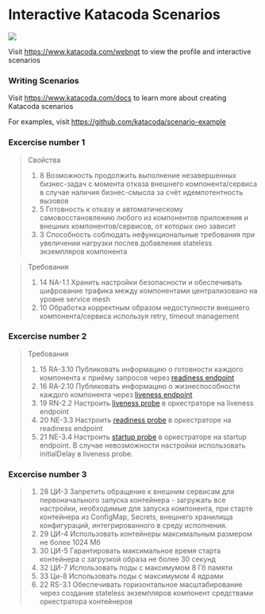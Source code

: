 # Interactive Katacoda Scenarios

[![](http://shields.katacoda.com/katacoda/webngt/count.svg)](https://www.katacoda.com/webngt "Get your profile on Katacoda.com")

Visit https://www.katacoda.com/webngt to view the profile and interactive scenarios

### Writing Scenarios
Visit https://www.katacoda.com/docs to learn more about creating Katacoda scenarios

For examples, visit https://github.com/katacoda/scenario-example

### Excercise number 1
> Свойства
> 1. 8 Возможность продолжить выполнение незавершенных бизнес-задач с момента отказа внешнего компонента/сервиса в случае наличия бизнес-смысла за счёт идемпотентность вызовов
> 1. 5 Готовность к отказу и автоматическому самовосстановлению любого из компонентов приложения и внешних компонентов/сервисов, от которых оно зависит
> 1. 3 Способность соблюдать нефункциональные требования при увеличении нагрузки послев добавления stateless экземпляров компонента

> Требования
> 1. 14 NA-1.1 Хранить настройки безопасности и обеспечивать шифрование трафика между компонентами  централизовано на уровне service mesh
> 1. 10 Обработка корректным образом недоступности внешнего компонента/сервиса используя retry, timeout management 

### Excercise number 2
> Требования
> 1. 15 RA-3.10 Публиковать информацию о готовности каждого компонента к приёму запросов через [readiness endpoint](https://kubernetes.io/ru/docs/tasks/configure-pod-container/configure-liveness-readiness-startup-probes/)
> 1. 16 RA-2.10 Публиковать информацию о жизнеспособности каждого компонента через [liveness endpoint](https://kubernetes.io/ru/docs/tasks/configure-pod-container/configure-liveness-readiness-startup-probes/)
> 1. 19 RN-2.2  Настроить [liveness probe](https://kubernetes.io/ru/docs/tasks/configure-pod-container/configure-liveness-readiness-startup-probes/) в оркестраторе на liveness endpoint
> 1. 20 NE-3.3  Настроить [readiness probe](https://kubernetes.io/ru/docs/tasks/configure-pod-container/configure-liveness-readiness-startup-probes/) в оркестраторе на readiness endpoint
> 1. 21 NE-3.4  Настроить [startup probe](https://kubernetes.io/ru/docs/tasks/configure-pod-container/configure-liveness-readiness-startup-probes/) в оркестраторе на startup endpoint. В случае невозможности настройки использовать initialDelay в liveness probe.

### Excercise number 3
> 1. 28 ЦИ-3 Запретить обращение к внешним сервисам для первоначального запуска контейнера - загружать все настройки, необходимые для запуска компонента, при старте контейнера из ConfigMap, Secrets, внешнего хранилища конфигураций, интегрированного в среду исполнения.
> 1. 29 ЦИ-4 Использовать контейнеры максимальным размером не более 1024 Мб
> 1. 30 ЦИ-5 Гарантировать максимальное время старта контейнера c загрузкой образа не более 30 секунд
> 1. 32 ЦИ-7 Использовать поды с максимумом 8 Гб памяти
> 1. 33 Ци-8 Использовать поды с максимумом 4 ядрами 
> 1. 22 RS-3.1 Обеспечивать горизонтальное масштабирование через создание stateless экземпляров компонент средствами оркестратора контейнеров
